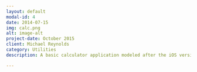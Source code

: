 ```yaml
---
layout: default
modal-id: 4
date: 2014-07-15
img: calc.png
alt: image-alt
project-date: October 2015
client: Michael Reynolds
category: Utilities
description: A basic calculator application modeled after the iOS version with slight customizations.

---
```

